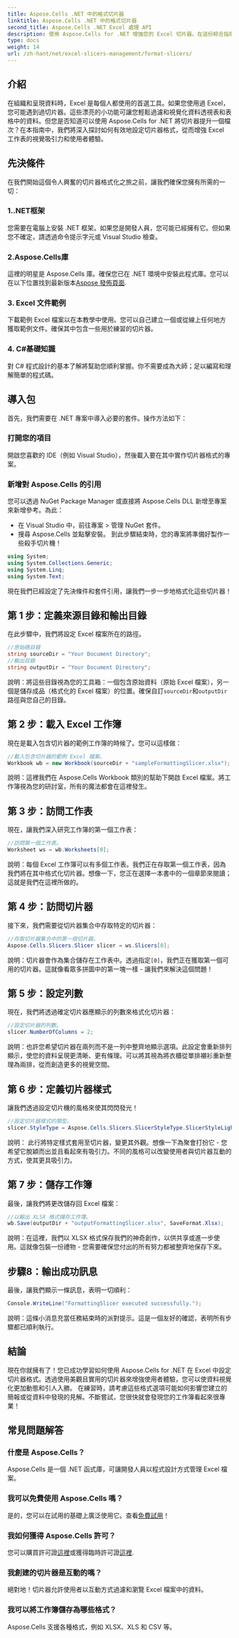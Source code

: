 ```yaml
---
title: Aspose.Cells .NET 中的格式切片器
linktitle: Aspose.Cells .NET 中的格式切片器
second_title: Aspose.Cells .NET Excel 處理 API
description: 使用 Aspose.Cells for .NET 增強您的 Excel 切片器。在這份綜合指南中學習改進資料視覺化的格式化技術。
type: docs
weight: 14
url: /zh-hant/net/excel-slicers-management/format-slicers/
---
```

## 介紹
在組織和呈現資料時，Excel 是每個人都使用的首選工具。如果您使用過 Excel，您可能遇到過切片器。這些漂亮的小功能可讓您輕鬆過濾和視覺化資料透視表和表格中的資料。但您是否知道可以使用 Aspose.Cells for .NET 將切片器提升一個檔次？在本指南中，我們將深入探討如何有效地設定切片器格式，從而增強 Excel 工作表的視覺吸引力和使用者體驗。
## 先決條件
在我們開始這個令人興奮的切片器格式化之旅之前，讓我們確保您擁有所需的一切：
### 1..NET框架
您需要在電腦上安裝 .NET 框架。如果您是開發人員，您可能已經擁有它。但如果您不確定，請透過命令提示字元或 Visual Studio 檢查。
### 2.Aspose.Cells庫
這裡的明星是 Aspose.Cells 庫。確保您已在 .NET 環境中安裝此程式庫。您可以在以下位置找到最新版本[Aspose 發佈頁面](https://releases.aspose.com/cells/net/).
### 3. Excel 文件範例
下載範例 Excel 檔案以在本教學中使用。您可以自己建立一個或從線上任何地方獲取範例文件。確保其中包含一些用於練習的切片器。
### 4. C#基礎知識
對 C# 程式設計的基本了解將幫助您順利掌握。你不需要成為大師；足以編寫和理解簡單的程式碼。
## 導入包
首先，我們需要在 .NET 專案中導入必要的套件。操作方法如下：
### 打開您的項目
開啟您喜歡的 IDE（例如 Visual Studio），然後載入要在其中實作切片器格式的專案。
### 新增對 Aspose.Cells 的引用
您可以透過 NuGet Package Manager 或直接將 Aspose.Cells DLL 新增至專案來新增參考。為此：
- 在 Visual Studio 中，前往專案 > 管理 NuGet 套件。
- 搜尋 Aspose.Cells 並點擊安裝。
到此步驟結束時，您的專案將準備好製作一些殺手切片機！
```csharp
using System;
using System.Collections.Generic;
using System.Linq;
using System.Text;
```
現在我們已經設定了先決條件和套件引用，讓我們一步一步地格式化這些切片器！
## 第 1 步：定義來源目錄和輸出目錄
在此步驟中，我們將設定 Excel 檔案所在的路徑。
```csharp
//原始碼目錄
string sourceDir = "Your Document Directory";
//輸出目錄
string outputDir = "Your Document Directory";
```
說明：將這些目錄視為您的工具箱：一個包含原始資料（原始 Excel 檔案），另一個是儲存成品（格式化的 Excel 檔案）的位置。確保自訂`sourceDir`和`outputDir`路徑與您自己的目錄。
## 第 2 步：載入 Excel 工作簿
現在是載入包含切片器的範例工作簿的時候了。您可以這樣做：
```csharp
//載入包含切片器的範例 Excel 檔案。
Workbook wb = new Workbook(sourceDir + "sampleFormattingSlicer.xlsx");
```
說明：這裡我們在 Aspose.Cells Workbook 類別的幫助下開啟 Excel 檔案。將工作簿視為您的研討室，所有的魔法都會在這裡發生。 
## 第 3 步：訪問工作表
現在，讓我們深入研究工作簿的第一個工作表：
```csharp
//訪問第一個工作表。
Worksheet ws = wb.Worksheets[0];
```
說明：每個 Excel 工作簿可以有多個工作表。我們正在存取第一個工作表，因為我們將在其中格式化切片器。想像一下，您正在選擇一本書中的一個章節來閱讀；這就是我們在這裡所做的。
## 第 4 步：訪問切片器
接下來，我們需要從切片器集合中存取特定的切片器：
```csharp
//存取切片器集合中的第一個切片器。
Aspose.Cells.Slicers.Slicer slicer = ws.Slicers[0];
```
說明：切片器會作為集合儲存在工作表中。透過指定`[0]`，我們正在獲取第一個可用的切片器。這就像看眾多拼圖中的第一塊一樣 - 讓我們來解決這個問題！
## 第 5 步：設定列數
現在，我們將透過確定切片器應顯示的列數來格式化切片器：
```csharp
//設定切片器的列數。
slicer.NumberOfColumns = 2;
```
說明：也許您希望切片器在兩列而不是一列中整齊地顯示選項。此設定會重新排列顯示，使您的資料呈現更清晰、更有條理。可以將其視為將衣櫃從單排襯衫重新整理為兩排，從而創造更多的視覺空間。
## 第 6 步：定義切片器樣式
讓我們透過設定切片機的風格來使其閃閃發光！
```csharp
//設定切片器樣式的類型。
slicer.StyleType = Aspose.Cells.Slicers.SlicerStyleType.SlicerStyleLight6;
```
說明： 此行將特定樣式套用至切片器，變更其外觀。想像一下為聚會打扮它 - 您希望它脫穎而出並且看起來有吸引力。不同的風格可以改變使用者與切片器互動的方式，使其更具吸引力。
## 第 7 步：儲存工作簿
最後，讓我們將更改儲存回 Excel 檔案：
```csharp
//以輸出 XLSX 格式儲存工作簿。
wb.Save(outputDir + "outputFormattingSlicer.xlsx", SaveFormat.Xlsx);
```
說明：在這裡，我們以 XLSX 格式保存我們的神奇創作，以供共享或進一步使用。這就像包裝一份禮物 - 您需要確保您付出的所有努力都被整齊地保存下來。
## 步驟8：輸出成功訊息
最後，讓我們顯示一條訊息，表明一切順利：
```csharp
Console.WriteLine("FormattingSlicer executed successfully.");
```
說明：這條小消息充當任務結束時的派對提示。這是一個友好的確認，表明所有步驟都已順利執行。
## 結論
現在你就擁有了！您已成功學習如何使用 Aspose.Cells for .NET 在 Excel 中設定切片器格式。透過使用美觀且實用的切片器來增強使用者體驗，您可以使資料視覺化更加動態和引人入勝。 
在練習時，請考慮這些格式選項可能如何影響您建立的簡報或從資料中發現的見解。不斷嘗試，您很快就會發現您的工作簿看起來很專業！
## 常見問題解答
### 什麼是 Aspose.Cells？  
Aspose.Cells 是一個 .NET 函式庫，可讓開發人員以程式設計方式管理 Excel 檔案。
### 我可以免費使用 Aspose.Cells 嗎？  
是的，您可以在試用的基礎上廣泛使用它。查看[免費試用](https://releases.aspose.com/)！
### 我如何獲得 Aspose.Cells 許可？  
您可以購買許可證[這裡](https://purchase.aspose.com/buy)或獲得臨時許可證[這裡](https://purchase.aspose.com/temporary-license/).
### 我創建的切片器是互動的嗎？  
絕對地！切片器允許使用者以互動方式過濾和瀏覽 Excel 檔案中的資料。
### 我可以將工作簿儲存為哪些格式？  
Aspose.Cells 支援各種格式，例如 XLSX、XLS 和 CSV 等。